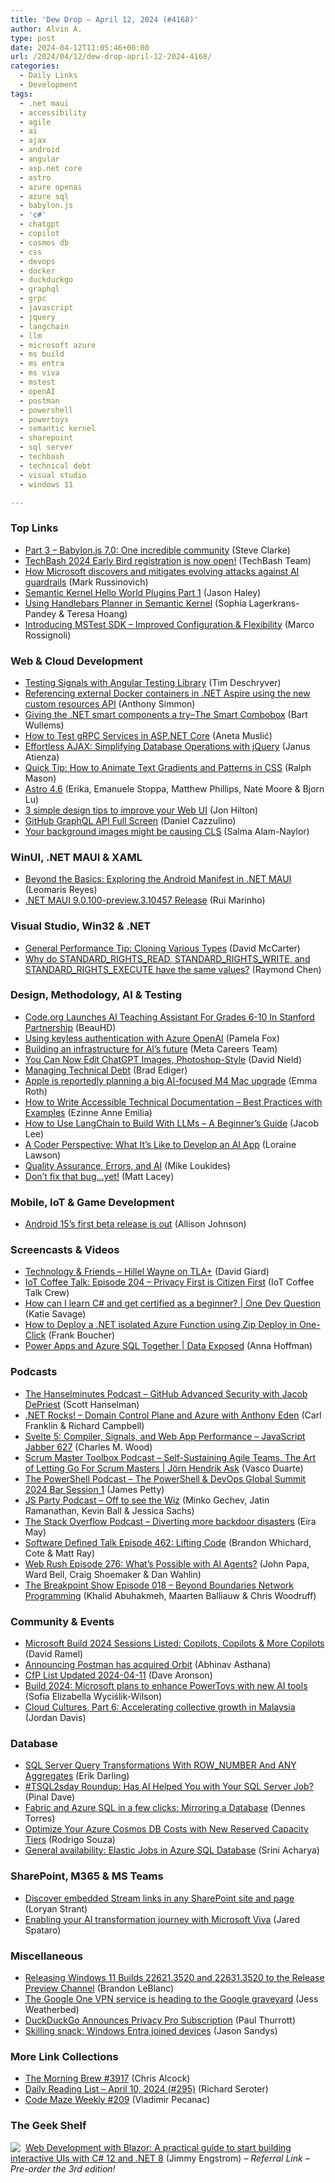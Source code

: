 ```yaml
---
title: 'Dew Drop – April 12, 2024 (#4168)'
author: Alvin A.
type: post
date: 2024-04-12T11:05:46+00:00
url: /2024/04/12/dew-drop-april-12-2024-4168/
categories:
  - Daily Links
  - Development
tags:
  - .net maui
  - accessibility
  - agile
  - ai
  - ajax
  - android
  - angular
  - asp.net core
  - astro
  - azure openai
  - azure sql
  - babylon.js
  - 'c#'
  - chatgpt
  - copilot
  - cosmos db
  - css
  - devops
  - docker
  - duckduckgo
  - graphql
  - grpc
  - javascript
  - jquery
  - langchain
  - llm
  - microsoft azure
  - ms build
  - ms entra
  - ms viva
  - mstest
  - openAI
  - postman
  - powershell
  - powertoys
  - semantic kernel
  - sharepoint
  - sql server
  - techbash
  - technical debt
  - visual studio
  - windows 11

---
```

### <a name="top"></a>Top Links

  * <a href="https://blogs.windows.com/windowsdeveloper/2024/04/11/part-3-babylon-js-7-0-one-incredible-community/" target="_blank" rel="noopener">Part 3 – Babylon.js 7.0: One incredible community</a> (Steve Clarke)
  * <a href="https://vlqh-zgph.campaign-view.com/ua/SharedView?od=3z5b1449310f71294fafc3d35955582e56a7fc9cec01fb440bc3cc8ba398aa18db&cno=11a2b0b20dcc416&cd=1e7349b985276744&m=0" target="_blank" rel="noopener">TechBash 2024 Early Bird registration is now open!</a> (TechBash Team)
  * <a href="https://www.microsoft.com/en-us/security/blog/2024/04/11/how-microsoft-discovers-and-mitigates-evolving-attacks-against-ai-guardrails/" target="_blank" rel="noopener">How Microsoft discovers and mitigates evolving attacks against AI guardrails</a> (Mark Russinovich)
  * <a href="https://jasonhaley.com/2024/04/11/semantic-kernel-hello-world-plugin-part1/" target="_blank" rel="noopener">Semantic Kernel Hello World Plugins Part 1</a> (Jason Haley)
  * <a href="https://devblogs.microsoft.com/semantic-kernel/using-handlebars-planner-in-semantic-kernel/" target="_blank" rel="noopener">Using Handlebars Planner in Semantic Kernel</a> (Sophia Lagerkrans-Pandey & Teresa Hoang)
  * <a href="https://devblogs.microsoft.com/dotnet/introducing-mstest-sdk/" target="_blank" rel="noopener">Introducing MSTest SDK – Improved Configuration & Flexibility</a> (Marco Rossignoli)



### <a name="web"></a>Web & Cloud Development

  * <a href="https://timdeschryver.dev/blog/testing-signals-with-angular-testing-library" target="_blank" rel="noopener">Testing Signals with Angular Testing Library</a> (Tim Deschryver)
  * <a href="https://anthonysimmon.com/referencing-external-docker-containers-dotnet-aspire-custom-resources/" target="_blank" rel="noopener">Referencing external Docker containers in .NET Aspire using the new custom resources API</a> (Anthony Simmon)
  * <a href="https://bartwullems.blogspot.com/2024/04/giving-net-smart-components-trythe.html" target="_blank" rel="noopener">Giving the .NET smart components a try–The Smart Combobox</a> (Bart Wullems)
  * <a href="https://code-maze.com/aspnetcore-test-grpc-services/" target="_blank" rel="noopener">How to Test gRPC Services in ASP.NET Core</a> (Aneta Muslić)
  * <a href="https://learningjquery.com/2024/04/effortless-ajax-simplifying-database-operations-with-jquery" target="_blank" rel="noopener">Effortless AJAX: Simplifying Database Operations with jQuery</a> (Janus Atienza)
  * <a href="https://www.sitepoint.com/css-animate-text-gradients-patterns/?utm_source=rss" target="_blank" rel="noopener">Quick Tip: How to Animate Text Gradients and Patterns in CSS</a> (Ralph Mason)
  * <a href="https://astro.build/blog/astro-460/" target="_blank" rel="noopener">Astro 4.6</a> (Erika, Emanuele Stoppa, Matthew Phillips, Nate Moore & Bjorn Lu)
  * <a href="https://jonhilton.net/design-tips/" target="_blank" rel="noopener">3 simple design tips to improve your Web UI</a> (Jon Hilton)
  * <a href="https://www.cazzulino.com/gh-graphql.html" target="_blank" rel="noopener">GitHub GraphQL API Full Screen</a> (Daniel Cazzulino)
  * <a href="https://blog.sentry.io/your-background-images-might-be-causing-cls/" target="_blank" rel="noopener">Your background images might be causing CLS</a> (Salma Alam-Naylor)



### <a name="silverlight"></a>WinUI, .NET MAUI & XAML

  * <a href="https://www.telerik.com/blogs/beyond-basics-exploring-android-manifest-net-maui" target="_blank" rel="noopener">Beyond the Basics: Exploring the Android Manifest in .NET MAUI</a> (Leomaris Reyes)
  * <a href="https://github.com/dotnet/maui/releases/tag/9.0.0-preview.3.10457" target="_blank" rel="noopener">.NET MAUI 9.0.100-preview.3.10457 Release</a> (Rui Marinho)



### <a name="dotnet"></a>Visual Studio, Win32 & .NET

  * <a href="https://dotnettips.wordpress.com/2024/04/12/general-performance-tip-cloning-various-types/" target="_blank" rel="noopener">General Performance Tip: Cloning Various Types</a> (David McCarter)
  * <a href="https://devblogs.microsoft.com/oldnewthing/20240411-00/?p=109634" target="_blank" rel="noopener">Why do STANDARD_RIGHTS_READ, STANDARD_RIGHTS_WRITE, and STANDARD_RIGHTS_EXECUTE have the same values?</a> (Raymond Chen)



### <a name="design"></a>Design, Methodology, AI & Testing

  * <a href="https://news.slashdot.org/story/24/04/11/2133245/codeorg-launches-ai-teaching-assistant-for-grades-6-10-in-stanford-partnership?utm_source=rss1.0mainlinkanon&utm_medium=feed" target="_blank" rel="noopener">Code.org Launches AI Teaching Assistant For Grades 6-10 In Stanford Partnership</a> (BeauHD)
  * <a href="https://techcommunity.microsoft.com/t5/microsoft-developer-community/using-keyless-authentication-with-azure-openai/ba-p/4111521" target="_blank" rel="noopener">Using keyless authentication with Azure OpenAI</a> (Pamela Fox)
  * <a href="https://www.metacareers.com/life/behind-gen-ai-building-an-infrastructure-for-the-future" target="_blank" rel="noopener">Building an infrastructure for AI’s future</a> (Meta Careers Team)
  * <a href="https://lifehacker.com/tech/you-can-now-edit-chatgpt-images-photoshop-style" target="_blank" rel="noopener">You Can Now Edit ChatGPT Images, Photoshop-Style</a> (David Nield)
  * <a href="https://8thlight.com/insights/managing-technical-debt" target="_blank" rel="noopener">Managing Technical Debt</a> (Brad Ediger)
  * <a href="https://www.theverge.com/2024/4/11/24127529/apple-upgrade-macs-m4-chip-ai" target="_blank" rel="noopener">Apple is reportedly planning a big AI-focused M4 Mac upgrade</a> (Emma Roth)
  * <a href="https://www.freecodecamp.org/news/best-practices-for-writing-accessible-technical-documentation/" target="_blank" rel="noopener">How to Write Accessible Technical Documentation – Best Practices with Examples</a> (Ezinne Anne Emilia)
  * <a href="https://www.freecodecamp.org/news/beginners-guide-to-langchain/" target="_blank" rel="noopener">How to Use LangChain to Build With LLMs – A Beginner&#8217;s Guide</a> (Jacob Lee)
  * <a href="https://thenewstack.io/a-coder-perspective-what-its-like-to-develop-an-ai-app/" target="_blank" rel="noopener">A Coder Perspective: What It’s Like to Develop an AI App</a> (Loraine Lawson)
  * <a href="https://www.oreilly.com/radar/quality-assurance-errors-and-ai/" target="_blank" rel="noopener">Quality Assurance, Errors, and AI</a> (Mike Loukides)
  * <a href="https://www.mrlacey.com/2024/04/dont-fix-that-bugyet.html" target="_blank" rel="noopener">Don&#8217;t fix that bug&#8230;yet!</a> (Matt Lacey)



### <a name="mobile"></a>Mobile, IoT & Game Development

  * <a href="https://www.theverge.com/2024/4/11/24127604/android-15-public-beta-pixel" target="_blank" rel="noopener">Android 15’s first beta release is out</a> (Allison Johnson)



### <a name="videos"></a>Screencasts & Videos

  * <a href="https://davidgiard.com/hillel-wayne-on-tla" target="_blank" rel="noopener">Technology & Friends &#8211; Hillel Wayne on TLA+</a> (David Giard)
  * <a href="http://www.youtube.com/watch?v=p37Xh8c8qeQ" target="_blank" rel="noopener">IoT Coffee Talk: Episode 204 &#8211; Privacy First is Citizen First</a> (IoT Coffee Talk Crew)
  * <a href="http://www.youtube.com/watch?v=gEoobqi5x5E" target="_blank" rel="noopener">How can I learn C# and get certified as a beginner? | One Dev Question</a> (Katie Savage)
  * <a href="http://www.youtube.com/watch?v=LHJTUvjw9po" target="_blank" rel="noopener">How to Deploy a .NET isolated Azure Function using Zip Deploy in One-Click</a> (Frank Boucher)
  * <a href="http://www.youtube.com/watch?v=UgGTEBY89BM" target="_blank" rel="noopener">Power Apps and Azure SQL Together | Data Exposed</a> (Anna Hoffman)



### <a name="podcasts"></a>Podcasts

  * <a href="https://www.hanselminutes.com/940/github-advanced-security-with-jacob-depriest" target="_blank" rel="noopener">The Hanselminutes Podcast &#8211; GitHub Advanced Security with Jacob DePriest</a> (Scott Hanselman)
  * <a href="https://www.spreaker.com/episode/domain-control-plane-and-azure-with-anthony-eden--59416711" target="_blank" rel="noopener">.NET Rocks! &#8211; Domain Control Plane and Azure with Anthony Eden</a> (Carl Franklin & Richard Campbell)
  * <a href="https://www.spreaker.com/episode/svelte-5-compiler-signals-and-web-app-performance-jsj-627--59380169" target="_blank" rel="noopener">Svelte 5: Compiler, Signals, and Web App Performance &#8211; JavaScript Jabber 627</a> (Charles M. Wood)
  * <a href="https://scrummastertoolbox.libsyn.com/self-sustaining-agile-teams-the-art-of-letting-go-for-scrum-masters-jrn-hendrik-ask" target="_blank" rel="noopener">Scrum Master Toolbox Podcast &#8211; Self-Sustaining Agile Teams, The Art of Letting Go For Scrum Masters | Jörn Hendrik Ask</a> (Vasco Duarte)
  * <a href="https://powershell.org/2024/04/the-powershell-podcast-the-powershell-devops-global-summit-2024-bar-session-1/" target="_blank" rel="noopener">The PowerShell Podcast &#8211; The PowerShell & DevOps Global Summit 2024 Bar Session 1</a> (James Petty)
  * <a href="https://changelog.com/jsparty/318" target="_blank" rel="noopener">JS Party Podcast &#8211; Off to see the Wiz</a> (Minko Gechev, Jatin Ramanathan, Kevin Ball & Jessica Sachs)
  * <a href="https://stackoverflow.blog/2024/04/12/diverting-more-backdoor-disasters/" target="_blank" rel="noopener">The Stack Overflow Podcast &#8211; Diverting more backdoor disasters</a> (Eira May)
  * <a href="https://www.softwaredefinedtalk.com/462" target="_blank" rel="noopener">Software Defined Talk Episode 462: Lifting Code</a> (Brandon Whichard, Cote & Matt Ray)
  * <a href="https://www.webrush.io/episodes/episode-276-whats-possible-with-ai-agents" target="_blank" rel="noopener">Web Rush Episode 276: What’s Possible with AI Agents?</a> (John Papa, Ward Bell, Craig Shoemaker & Dan Wahlin)
  * <a href="https://www.breakpoint.show/podcast/episode-018-beyond-boundaries-network-programming/" target="_blank" rel="noopener">The Breakpoint Show Episode 018 – Beyond Boundaries Network Programming</a> (Khalid Abuhakmeh, Maarten Balliauw & Chris Woodruff)



### <a name="events"></a>Community & Events

  * <a href="https://visualstudiomagazine.com/Articles/2024/04/11/build-2024-sessions.aspx" target="_blank" rel="noopener">Microsoft Build 2024 Sessions Listed: Copilots, Copilots & More Copilots</a> (David Ramel)
  * <a href="https://blog.postman.com/announcing-postman-has-acquired-orbit/" target="_blank" rel="noopener">Announcing Postman has acquired Orbit</a> (Abhinav Asthana)
  * <a href="https://www.codosaur.us/blog/cfp-list-updated-2024-04-11" target="_blank" rel="noopener">CfP List Updated 2024-04-11</a> (Dave Aronson)
  * <a href="https://betanews.com/2024/04/12/build-2024-microsoft-plans-to-enhance-powertoys-with-new-ai-tools/" target="_blank" rel="noopener">Build 2024: Microsoft plans to enhance PowerToys with new AI tools</a> (Sofia Elizabella Wyciślik-Wilson)
  * <a href="https://azure.microsoft.com/en-us/blog/cloud-cultures-part-6-accelerating-collective-growth-in-malaysia/" target="_blank" rel="noopener">Cloud Cultures, Part 6: Accelerating collective growth in Malaysia</a> (Jordan Davis)



### <a name="sql"></a>Database

  * <a href="https://erikdarling.com/sql-server-query-transformations-with-row_number-and-any-aggregates/" target="_blank" rel="noopener">SQL Server Query Transformations With ROW_NUMBER And ANY Aggregates</a> (Erik Darling)
  * <a href="https://blog.sqlauthority.com/2024/04/12/tsql2sday-roundup-has-ai-helped-you-with-your-sql-server-job/" target="_blank" rel="noopener">#TSQL2sday Roundup: Has AI Helped You with Your SQL Server Job?</a> (Pinal Dave)
  * <a href="https://www.red-gate.com/simple-talk/databases/sql-server/bi-sql-server/fabric-and-azure-sql-in-a-few-clicks-mirroring-a-database/" target="_blank" rel="noopener">Fabric and Azure SQL in a few clicks: Mirroring a Database</a> (Dennes Torres)
  * <a href="https://devblogs.microsoft.com/cosmosdb/optimize-your-azure-cosmos-db-costs-with-new-reserved-capacity-tiers/" target="_blank" rel="noopener">Optimize Your Azure Cosmos DB Costs with New Reserved Capacity Tiers</a> (Rodrigo Souza)
  * <a href="https://techcommunity.microsoft.com/t5/azure-sql-blog/general-availability-elastic-jobs-in-azure-sql-database/ba-p/4087140" target="_blank" rel="noopener">General availability: Elastic Jobs in Azure SQL Database</a> (Srini Acharya)



### <a name="sp"></a>SharePoint, M365 & MS Teams

  * <a href="https://www.loryanstrant.com/2024/04/12/discover-embedded-stream-links-in-any-sharepoint-site-and-page/#utm_source=rss&utm_medium=rss&utm_campaign=discover-embedded-stream-links-in-any-sharepoint-site-and-page" target="_blank" rel="noopener">Discover embedded Stream links in any SharePoint site and page</a> (Loryan Strant)
  * <a href="https://www.microsoft.com/en-us/microsoft-365/blog/2024/04/11/enabling-your-ai-transformation-journey-with-microsoft-viva/" target="_blank" rel="noopener">Enabling your AI transformation journey with Microsoft Viva</a> (Jared Spataro)



### <a name="misc"></a>Miscellaneous

  * <a href="https://blogs.windows.com/windows-insider/2024/04/11/releasing-windows-11-builds-22621-3520-and-22631-3520-to-the-release-preview-channel/" target="_blank" rel="noopener">Releasing Windows 11 Builds 22621.3520 and 22631.3520 to the Release Preview Channel</a> (Brandon LeBlanc)
  * <a href="https://www.theverge.com/2024/4/12/24128177/google-one-vpn-service-shutdown-announcement-graveyard" target="_blank" rel="noopener">The Google One VPN service is heading to the Google graveyard</a> (Jess Weatherbed)
  * <a href="https://www.thurrott.com/cloud/300630/duckduckgo-announces-privacy-pro-subscription" target="_blank" rel="noopener">DuckDuckGo Announces Privacy Pro Subscription</a> (Paul Thurrott)
  * <a href="https://techcommunity.microsoft.com/t5/windows-it-pro-blog/skilling-snack-windows-entra-joined-devices/ba-p/4111391" target="_blank" rel="noopener">Skilling snack: Windows Entra joined devices</a> (Jason Sandys)



### <a name="links"></a>More Link Collections

  * <a href="https://blog.cwa.me.uk/2024/04/12/the-morning-brew-3917/" target="_blank" rel="noopener">The Morning Brew #3917</a> (Chris Alcock)
  * <a href="https://seroter.com/2024/04/11/daily-reading-list-april-10-2024-295/" target="_blank" rel="noopener">Daily Reading List – April 10, 2024 (#295)</a> (Richard Seroter)
  * <a href="https://code-maze.com/code-maze-weekly-209/" target="_blank" rel="noopener">Code Maze Weekly #209</a> (Vladimir Pecanac)



### <a name="shelf"></a>The Geek Shelf

<a href="https://www.amazon.com/dp/1835465919/?tag=amavin-20" target="_blank" rel="noopener"><img decoding="async" align="left" style="margin: 0px 4px 0px 0px; border: 0px currentcolor; border-image: none; float: left; display: inline; background-image: none;" src="https://m.media-amazon.com/images/I/41BCS1-pSvL._SS135_.jpg" border="0" /></a>&nbsp;<a href="https://www.amazon.com/dp/1835465919/?tag=amavin-20" target="_blank" rel="noopener">Web Development with Blazor: A practical guide to start building interactive UIs with C# 12 and .NET 8</a> (Jimmy Engstrom) _&#8211; Referral Link &#8211; Pre-order the 3rd edition!_